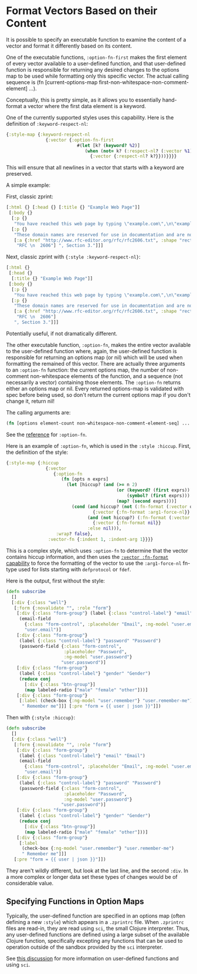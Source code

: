 # Format Vectors Based on their Content

It is possible to specify an executable function to examine
the content of a vector and format it differently based on its
content.

One of the executable functions, `:option-fn-first` makes the
first element of every vector available to a user-defined function,
and that user-defined function is responsible for returning any
desired changes to the options map to be used while formatting
only this specific vector.  The actual calling sequence is
(fn [current-options-map first-non-whitespace-non-comment-element] ...).

Conceptually, this is pretty simple, as it allows you to essentially 
hand-format a vector where the first data element is a keyword.

One of the currently supported styles uses this capability.
Here is the definition of `:keyword-respect-nl`:

```clojure
{:style-map {:keyword-respect-nl
               {:vector {:option-fn-first
                           #(let [k? (keyword? %2)]
                              (when (not= k? (:respect-nl? (:vector %1)))
                                {:vector {:respect-nl? k?}}))}}}}
```

This will ensure that all newlines in a vector that starts with a keyword
are preserved.

A simple example:

First, classic zprint:

```clojure
[:html {} [:head {} [:title {} "Example Web Page"]]
 [:body {}
  [:p {}
   "You have reached this web page by typing \"example.com\",\n\"example.net\",\n  or \"example.org\" into your web browser."]
  [:p {}
   "These domain names are reserved for use in documentation and are not available \n  for registration. See "
   [:a {:href "http://www.rfc-editor.org/rfc/rfc2606.txt", :shape "rect"}
    "RFC \n  2606"] ", Section 3."]]]
```

Next, classic zprint with `{:style :keyword-respect-nl}`:
```clojure
[:html {}
 [:head {}
  [:title {} "Example Web Page"]]
 [:body {}
  [:p {}
   "You have reached this web page by typing \"example.com\",\n\"example.net\",\n  or \"example.org\" into your web browser."]
  [:p {}
   "These domain names are reserved for use in documentation and are not available \n  for registration. See "
   [:a {:href "http://www.rfc-editor.org/rfc/rfc2606.txt", :shape "rect"}
    "RFC \n  2606"]
   ", Section 3."]]]
```
Potentially useful, if not dramatically different.

The other executable function, `:option-fn`, makes the entire
vector available to the user-defined function where, again,
the user-defined function is responsible for returning an options
map (or nil) which will be used when formatting the remained of this
vector.  There are actually three arguments to an `:option-fn`
function: the current options map, the number of non-comment
non-whitespace elements of the function, and a sequence (not
necessarily a vector) containing those elements.  The `:option-fn`
returns either an options map or nil.  Every returned options-map
is validated with spec before being used, so don't return the
current options map if you don't change it, return nil!

The calling arguments are:

```clojure
(fn [options element-count non-whitespace-non-comment-element-seq] ... )
```

See the [reference](../reference.md#option-fn-nil) for `:option-fn`. 

Here is an example of `:option-fn`, which is used in the
`:style :hiccup`.  First, the definition of the style:

```clojure
{:style-map {:hiccup
               {:vector
                  {:option-fn
                     (fn [opts n exprs]
                       (let [hiccup? (and (>= n 2)
                                          (or (keyword? (first exprs))
                                              (symbol? (first exprs)))
                                          (map? (second exprs)))]
                         (cond (and hiccup? (not (:fn-format (:vector opts))))
                                 {:vector {:fn-format :arg1-force-nl}}
                               (and (not hiccup?) (:fn-format (:vector opts)))
                                 {:vector {:fn-format nil}}
                               :else nil))),
                   :wrap? false},
                :vector-fn {:indent 1, :indent-arg 1}}}}
```
This is a complex style, which uses `:option-fn` to determine that
the vector contains hiccup information, and then uses the 
[`:vector :fn-format` capability](../reference#fn-format-nil) 
to force the formatting of the vector to use the `:arg1-force-nl`
fn-type used for lists starting with `defprotocol` or `fdef`.

Here is the output, first without the style:

```clojure
(defn subscribe
  []
  [:div {:class "well"}
   [:form {:novalidate "", :role "form"}
    [:div {:class "form-group"} (label {:class "control-label"} "email" "Email")
     (email-field
       {:class "form-control", :placeholder "Email", :ng-model "user.email"}
       "user.email")]
    [:div {:class "form-group"}
     (label {:class "control-label"} "password" "Password")
     (password-field {:class "form-control",
                      :placeholder "Password",
                      :ng-model "user.password"}
                     "user.password")]
    [:div {:class "form-group"}
     (label {:class "control-label"} "gender" "Gender")
     (reduce conj
       [:div {:class "btn-group"}]
       (map labeled-radio ["male" "female" "other"]))]
    [:div {:class "form-group"}
     [:label (check-box {:ng-model "user.remember"} "user.remember-me")
      " Remember me"]]] [:pre "form = {{ user | json }}"]])
```

Then with `{:style :hiccup}`:
```clojure
(defn subscribe
  []
  [:div {:class "well"}
   [:form {:novalidate "", :role "form"}
    [:div {:class "form-group"}
     (label {:class "control-label"} "email" "Email")
     (email-field
       {:class "form-control", :placeholder "Email", :ng-model "user.email"}
       "user.email")]
    [:div {:class "form-group"}
     (label {:class "control-label"} "password" "Password")
     (password-field {:class "form-control",
                      :placeholder "Password",
                      :ng-model "user.password"}
                     "user.password")]
    [:div {:class "form-group"}
     (label {:class "control-label"} "gender" "Gender")
     (reduce conj
       [:div {:class "btn-group"}]
       (map labeled-radio ["male" "female" "other"]))]
    [:div {:class "form-group"}
     [:label
      (check-box {:ng-model "user.remember"} "user.remember-me")
      " Remember me"]]]
   [:pre "form = {{ user | json }}"]])
```

They aren't wildly different, but look at the last line, and the second
`:div`.  In a more complex or longer data set these types of changes would
be of considerable value.

## Specifying Functions in Option Maps

Typically, the user-defined function are specified in an options
map (often defining a new `:style`) which appears in a `.zprintrc`
file.  When `.zprintrc` files are read-in, they are read using
`sci`, the small Clojure interpreter.  Thus, any user-defined
functions are defined using a large subset of the available Clojure
function, specifically excepting any functions that can be used to
operation outside of the sandbox provided by the `sci` interpreter.

See [this discussion](./optionfns.md) for more information
on user-defined functions and using `sci`.
